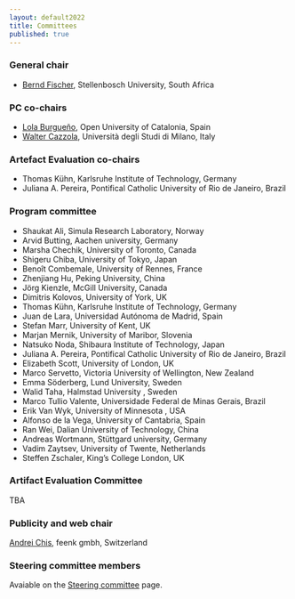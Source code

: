 ```yaml
---
layout: default2022
title: Committees
published: true
---
```


### General chair

* [Bernd Fischer](http://www.cs.sun.ac.za/~bfischer), Stellenbosch University, South Africa

### PC co-chairs

* [Lola Burgueño](https://som-research.uoc.edu/lburgueno), Open University of Catalonia, Spain
* [Walter Cazzola](http://cazzola.di.unimi.it), Università degli Studi di Milano, Italy

### Artefact Evaluation co-chairs

* Thomas Kühn, Karlsruhe Institute of Technology, Germany
* Juliana A. Pereira, Pontifical Catholic University of Rio de Janeiro, Brazil


### Program committee

* Shaukat Ali, Simula Research Laboratory, Norway
* Arvid Butting, Aachen university, Germany
* Marsha Chechik, University of Toronto, Canada
* Shigeru Chiba, University of Tokyo, Japan
* Benoît Combemale, University of Rennes, France
* Zhenjiang Hu, Peking University, China
* Jörg Kienzle, McGill University, Canada
* Dimitris Kolovos, University of York, UK
* Thomas Kühn, Karlsruhe Institute of Technology, Germany
* Juan de Lara, Universidad Autónoma de Madrid, Spain
* Stefan Marr, University of Kent, UK
* Marjan Mernik, University of Maribor, Slovenia
* Natsuko Noda, Shibaura Institute of Technology, Japan
* Juliana A. Pereira, Pontifical Catholic University of Rio de Janeiro, Brazil
* Elizabeth Scott, University of London, UK
* Marco Servetto, Victoria University of Wellington, New Zealand
* Emma Söderberg, Lund University, Sweden
* Walid Taha, Halmstad University , Sweden
* Marco Tullio Valente, Universidade Federal de Minas Gerais, Brazil
* Erik Van Wyk, University of Minnesota , USA
* Alfonso de la Vega, University of Cantabria, Spain
* Ran Wei, Dalian University of Technology, China
* Andreas Wortmann, Stüttgard university, Germany
* Vadim Zaytsev, University of Twente, Netherlands
* Steffen Zschaler, King’s College London, UK

### Artifact Evaluation Committee

TBA

### Publicity and web chair

[Andrei Chis](https://twitter.com/Chis_Andrei), feenk gmbh, Switzerland

### Steering committee members

Avaiable on the [Steering committee](https://www.sleconf.org/sc/) page.
